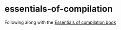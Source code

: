 # essentials-of-compilation

Following along with the [Essentials of compilation book](https://mitpress.mit.edu/9780262048248/essentials-of-compilation/)
